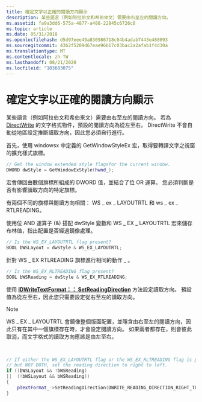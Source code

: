 ```yaml
---
title: 確定文字以正確的閱讀方向顯示
description: 某些語言（例如阿拉伯文和希伯來文）需要由右至左的閱讀方向。
ms.assetid: fa9a3dd6-575a-4877-a488-22845c6726c8
ms.topic: article
ms.date: 05/31/2018
ms.openlocfilehash: d5d97eee49a830986718c04b4adab7443e488093
ms.sourcegitcommit: 43b2f5209d67eae96b17c03bac2a2afab1f4d30a
ms.translationtype: MT
ms.contentlocale: zh-TW
ms.lasthandoff: 08/21/2020
ms.locfileid: "103683075"
---
```

# <a name="ensure-text-is-displayed-with-the-correct-reading-direction"></a>確定文字以正確的閱讀方向顯示

某些語言（例如阿拉伯文和希伯來文）需要由右至左的閱讀方向。 若為 [DirectWrite](direct-write-portal.md) 的文字格式物件，預設的閱讀方向為從左至右。 DirectWrite 不會自動從地區設定推斷讀取方向，因此您必須自行進行。

首先，使用 windowsx 中定義的 GetWindowStyleEx 宏，取得要轉譯文字之視窗的擴充樣式旗標。


```C++
// Get the window extended style flagsfor the current window.
DWORD dwStyle = GetWindowExStyle(hwnd_);
```



宏會傳回由數個旗標所組成的 DWORD 值，並結合了位 OR 運算。 您必須判斷是否有影響讀取方向的特定旗標。

有兩個不同的旗標與閱讀方向相關： WS \_ ex \_ LAYOUTRTL 和 ws \_ ex \_ RTLREADING。

使用位 AND 運算子 (&) 搭配 dwStyle 變數和 WS \_ EX \_ LAYOUTRTL 宏來儲存布林值，指出配置是否經過鏡像處理。


```C++
// Is the WS_EX_LAYOUTRTL flag present?
BOOL bWSLayout = dwStyle & WS_EX_LAYOUTRTL;
```



針對 WS \_ EX RTLREADING 旗標進行相同的動作 \_ 。


```C++
// Is the WS_EX_RLTREADING flag present?
BOOL bWSReading = dwStyle & WS_EX_RTLREADING;
```



使用 [**IDWriteTextFormat：： SetReadingDirection**](/windows/win32/api/dwrite/nf-dwrite-idwritetextformat-setreadingdirection) 方法設定讀取方向。 預設值為從左至右，因此您只需要設定從右至左的讀取方向。

> [!Note]  
> WS \_ EX \_ LAYOUTRTL 會鏡像整個版面配置，並隱含由右至左的閱讀方向，因此只有在其中一個旗標存在時，才會設定閱讀方向。 如果兩者都存在，則會彼此取消，而文字格式的讀取方向應該是由左至右。

 


```C++
// If either the WS_EX_LAYOUTRTL flag or the WS_EX_RLTREADING flag is present,
// but NOT BOTH, set the reading direction to right to left.
if ((bWSLayout && !bWSReading)
||  (!bWSLayout && bWSReading))
{
    pTextFormat_->SetReadingDirection(DWRITE_READING_DIRECTION_RIGHT_TO_LEFT);
}
```



 

 
